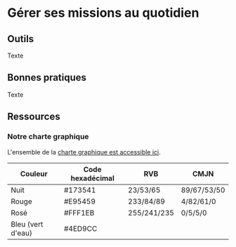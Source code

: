 # Gérer ses missions au quotidien

## Outils

Texte

## Bonnes pratiques

Texte

## Ressources

### Notre charte graphique

<div class="hint">
L'ensemble de la <a href="docs/source/public/Charte_graphique_datactivist.pdf">charte graphique est accessible ici</a>.
</div>

<table>
  <thead>
    <tr>
      <th>Couleur</th>
      <th>Code hexadécimal</th>
      <th>RVB</th>
      <th>CMJN</th>
    </tr>
  </thead>
  <tbody>
    <tr>
      <td>Nuit</td>
      <td>#173541</td>
      <td>23/53/65</td>
      <td>89/67/53/50</td>
    </tr>
    <tr>
      <td>Rouge</td>
      <td>#E95459</td>
      <td>233/84/89</td>
      <td>4/82/61/0</td>
    </tr>
    <tr>
      <td>Rosé</td>
      <td>#FFF1EB</td>
      <td>255/241/235</td>
      <td>0/5/5/0</td>
    </tr>
    <tr>
      <td>Bleu (vert d'eau)</td>
      <td>#4ED9CC</td>
      <td>&nbsp;</td>
      <td>&nbsp;</td>
    </tr>
  </tbody>
</table>


